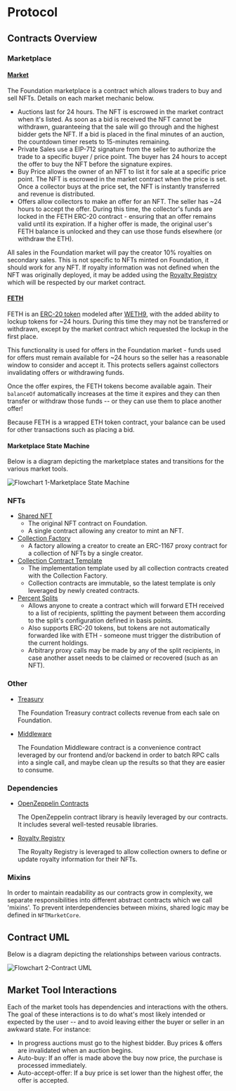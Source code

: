 # Protocol

## Contracts Overview

### Marketplace

#### [Market](fndnftmarket.md)

The Foundation marketplace is a contract which allows traders to buy and sell NFTs. Details on each market mechanic below.

- Auctions last for 24 hours. The NFT is escrowed in the market contract when it's listed. As soon as a bid is received the NFT cannot be withdrawn, guaranteeing that the sale will go through and the highest bidder gets the NFT. If a bid is placed in the final minutes of an auction, the countdown timer resets to 15-minutes remaining.
- Private Sales use a EIP-712 signature from the seller to authorize the trade to a specific buyer / price point. The buyer has 24 hours to accept the offer to buy the NFT before the signature expires.
- Buy Price allows the owner of an NFT to list it for sale at a specific price point. The NFT is escrowed in the market contract when the price is set. Once a collector buys at the price set, the NFT is instantly transferred and revenue is distributed.
- Offers allow collectors to make an offer for an NFT. The seller has \~24 hours to accept the offer. During this time, the collector's funds are locked in the FETH ERC-20 contract - ensuring that an offer remains valid until its expiration. If a higher offer is made, the original user's FETH balance is unlocked and they can use those funds elsewhere (or withdraw the ETH).

All sales in the Foundation market will pay the creator 10% royalties on secondary sales. This is not specific to NFTs minted on Foundation, it should work for any NFT. If royalty information was not defined when the NFT was originally deployed, it may be added using the [Royalty Registry](https://royaltyregistry.xyz/) which will be respected by our market contract.

#### [FETH](feth.md)

FETH is an [ERC-20 token](https://eips.ethereum.org/EIPS/eip-20) modeled after [WETH9](https://etherscan.io/address/0xc02aaa39b223fe8d0a0e5c4f27ead9083c756cc2#code), with the added ability to lockup tokens for \~24 hours. During this time they may not be transferred or withdrawn, except by the market contract which requested the lockup in the first place.

This functionality is used for offers in the Foundation market - funds used for offers must remain available for \~24 hours so the seller has a reasonable window to consider and accept it. This protects sellers against collectors invalidating offers or withdrawing funds.

Once the offer expires, the FETH tokens become available again. Their `balanceOf` automatically increases at the time it expires and they can then transfer or withdraw those funds -- or they can use them to place another offer!

Because FETH is a wrapped ETH token contract, your balance can be used for other transactions such as placing a bid.

#### **Marketplace State Machine**

Below is a diagram depicting the marketplace states and transitions for the various market tools.

![Flowchart 1-Marketplace State Machine](https://user-images.githubusercontent.com/14855515/161260593-2bc20f67-4c70-4450-b3a2-eea5a7cd45ff.png)

### NFTs

- [Shared NFT](fndnft721.md)
  - The original NFT contract on Foundation.
  - A single contract allowing any creator to mint an NFT.
- [Collection Factory](fndcollectionfactory.md)
  - A factory allowing a creator to create an ERC-1167 proxy contract for a collection of NFTs by a single creator.
- [Collection Contract Template](collectioncontract.md)
  - The implementation template used by all collection contracts created with the Collection Factory.
  - Collection contracts are immutable, so the latest template is only leveraged by newly created contracts.
- [Percent Splits](percentspliteth.md)
  - Allows anyone to create a contract which will forward ETH received to a list of recipients, splitting the payment between them according to the split's configuration defined in basis points.
  - Also supports ERC-20 tokens, but tokens are not automatically forwarded like with ETH - someone must trigger the distribution of the current holdings.
  - Arbitrary proxy calls may be made by any of the split recipients, in case another asset needs to be claimed or recovered (such as an NFT).

### Other

- [Treasury](foundationtreasury.md)

  The Foundation Treasury contract collects revenue from each sale on Foundation.

- [Middleware](fndmiddleware.md)

  The Foundation Middleware contract is a convenience contract leveraged by our frontend and/or backend in order to batch RPC calls into a single call, and maybe clean up the results so that they are easier to consume.

### Dependencies

- [OpenZeppelin Contracts](https://openzeppelin.com/contracts/)

  The OpenZeppelin contract library is heavily leveraged by our contracts. It includes several well-tested reusable libraries.

- [Royalty Registry](https://royaltyregistry.xyz/)

  The Royalty Registry is leveraged to allow collection owners to define or update royalty information for their NFTs.

### Mixins

In order to maintain readability as our contracts grow in complexity, we separate responsibilities into different abstract contracts which we call 'mixins'. To prevent interdependencies between mixins, shared logic may be defined in `NFTMarketCore`.

## Contract UML

Below is a diagram depicting the relationships between various contracts.

![Flowchart 2-Contract UML](https://user-images.githubusercontent.com/14855515/161260681-64774e18-d429-46ba-8c35-52efa0eb92e3.png)

## Market Tool Interactions

Each of the market tools has dependencies and interactions with the others. The goal of these interactions is to do what's most likely intended or expected by the user -- and to avoid leaving either the buyer or seller in an awkward state. For instance:

- In progress auctions must go to the highest bidder. Buy prices & offers are invalidated when an auction begins.
- Auto-buy: If an offer is made above the buy now price, the purchase is processed immediately.
- Auto-accept-offer: If a buy price is set lower than the highest offer, the offer is accepted.
